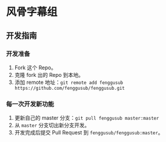 # 风骨字幕组

## 开发指南

### 开发准备
1. Fork 这个 Repo。
2. 克隆 fork 出的 Repo 到本地。
3. 添加 remote 地址：`git remote add fenggusub https://github.com/fenggusub/fenggusub.git`

### 每一次开发新功能
1. 更新自己的 master 分支：`git pull fenggusub master:master`
2. 从 `master` 分支切出新分支开发。
3. 开发完成后提交 Pull Request 到 `fenggusub/fenggusub:master`。
